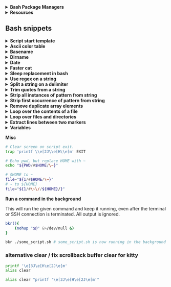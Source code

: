 <details>
<summary><b>Bash Package Managers</b></summary>

* [Basher](https://www.basher.it/package)
* [bpkg](https://bpkg.sh)

</details>
<details>
<summary><b>Resources</b></summary>
  
* [Pure-bash-bible](https://github.com/dylanaraps/pure-bash-bible)

* [Pure-sh-bible](https://github.com/dylanaraps/pure-sh-bible)

* [Bash Guide](https://guide.bash.academy) &nbsp; [Bash Guide old](https://mywiki.wooledge.org/BashGuide)

* [Google's shellguide](https://google.github.io/styleguide/shellguide.html)

* [Bash optimizations](https://www.reddit.com/r/bash/comments/1ky4r7l/stop_writing_slow_bash_scripts_performance/)

* [Ascii flag color codes](https://www.flagcolorcodes.com)

</details>

## Bash snippets
<details>
<summary><b>Script start template</b></summary>

```bash
#!/usr/bin/env bash
# or '#!/usr/bin/bash'

set -euo pipefail; shopt -s nullglob globstar
IFS=$'\n\t'
export LC_ALL=C LANG=C LANGUAGE=C
HOME="/home/${SUDO_USER:-$USER}"

#──────────── Color & Effects ────────────
BLK=$'\e[30m' WHT=$'\e[37m' BWHT=$'\e[97m'
RED=$'\e[31m' GRN=$'\e[32m' YLW=$'\e[33m'
BLU=$'\e[34m' CYN=$'\e[36m' LBLU=$'\e[38;5;117m'
MGN=$'\e[35m' PNK=$'\e[38;5;218m'
DEF=$'\e[0m' BLD=$'\e[1m'
#─────────────────────────────────────────
cd -P -- "$(cd -P -- "${BASH_SOURCE[0]%/*}" && echo "$PWD")" || exit 1
username="$(id -un)" # better than 'whoami'
#──────────── Helpers ────────────────────
# Check for command
has(){ [[ -x $(command -v -- "$1" 2>/dev/null) ]]; }
# Get basename of command if on path
hasname(){ local x; x=$(type -Pf -- "$1") && printf '%s\n' "${x##*/}"; }
# Export array of newline/space seperated quotes variables
export_array(){ local -n a=$1; for v in "${a[@]}"; do eval "export $v"; done; unset v; }
# Printf-echo
p(){ printf '%s\n' "$*" 2>/dev/null; }
# Printf-echo for color with auto reset
pe(){ printf '%b\n' "$*"$'\e[0m' 2>/dev/null; }
# Bash sleep replacement
sleepy(){ read -rt "${1:-1}" -- <> <(:) &>/dev/null || :; }
#──────────── Safe optimal privilege tool ────────────────────
suexec="$(command -v sudo-rs 2>/dev/null || command -v sudo 2>/dev/null || command -v doas 2>/dev/null)"
[[ -z ${suexec:-} ]] && { p "❌ No valid privilege escalation tool found (sudo-rs, sudo, doas)." >&2; exit 1; }
[[ $EUID -ne 0 && $suexec =~ ^(sudo-rs|sudo)$ ]] && "$suexec" -v 2>/dev/null || :
export HOME="/home/${SUDO_USER:-$USER}"; sync
#─────────────────────────────────────────────────────────────
```
</details>
<details>
<summary><b>Ascii color table</b></summary>

```bash
#──────────── Effects ────────────
DEF=$'\e[0m'   BLD=$'\e[1m'   DIM=$'\e[2m'
UND=$'\e[4m'   INV=$'\e[7m'   HID=$'\e[8m'
#──────────── Standard Colors ────────────
BLK=$'\e[30m'  RED=$'\e[31m'  GRN=$'\e[32m'
YLW=$'\e[33m'  BLU=$'\e[34m'  MGN=$'\e[35m'
CYN=$'\e[36m'  WHT=$'\e[37m'  PNK=$'\e[38;5;205m'
#──────────── Bright Colors ──────────────
BBLK=$'\e[90m' BRED=$'\e[91m' BGRN=$'\e[92m'
BYLW=$'\e[93m' BBLU=$'\e[94m' BMGN=$'\e[95m'
BCYN=$'\e[96m' BWHT=$'\e[97m'
#──────────── Backgrounds ────────────────
BG_BLK=$'\e[40m'  BG_RED=$'\e[41m'  BG_GRN=$'\e[42m'
BG_YLW=$'\e[43m'  BG_BLU=$'\e[44m'  BG_MGN=$'\e[45m'
BG_CYN=$'\e[46m'  BG_WHT=$'\e[47m'
#──────────── Bright Backgrounds ─────────
BG_BBLK=$'\e[100m' BG_BRED=$'\e[101m' BG_BGRN=$'\e[102m'
BG_BYLW=$'\e[103m' BG_BBLU=$'\e[104m'
BG_BMGN=$'\e[105m' BG_BCYN=$'\e[106m' BG_BWHT=$'\e[107m'
#──────────── 256 Color (Functions) ──────
FG256(){ printf $'\e[38;5;%sm' "$1"; }
BG256(){ printf $'\e[48;5;%sm' "$1"; }
#──────────── Truecolor (24-bit RGB) ─────
FGRGB(){ printf $'\e[38;2;%s;%s;%sm' "$1" "$2" "$3"; }
BGRGB(){ printf $'\e[48;2;%s;%s;%sm' "$1" "$2" "$3"; }
#─────────────────────────────────────────
```
</details>
<details>
<summary><b>Basename</b></summary>

Usage: basename "path" ["suffix"]
```bash
bname(){ local t=${1%${1##*[!/}]}; t=${t##*/}; [[ $2 && $t == *"$2" ]] && t=${t%$2}; printf '%s\n' "${t:-/}"; }
```
</details>
<details>
<summary><b>Dirname</b></summary>

Usage: dirname "path"
```bash
dname(){ local p=${1:-.}; [[ $p != *[!/]* ]] && { printf '/\n'; return; }; p=${p%${p##*[!/]}}; [[ $p != */* ]] && { printf '.\n'; return; }; p=${p%/*}; p=${p%${p##*[!/]}}; printf '%s\n' "${p:-/}"; }
```
</details>
<details>
<summary><b>Date</b></summary>

Usage: date "format"

Prints either current date 'day/month-hour-minute' or whatever you give it via 'date <arg>'

See: 'man strftime' for format.
```bash
date(){ local x="${1:-%d/%m/%y-%R}"; printf "%($x)T\n" '-1'; }
```
</details>
<details>
<summary><b>Faster cat</b></summary>

Hyperfine Summary:
```bash
$ hyperfine -w 5 -S bash -i "cat /etc/hostname" 'printf '%s\n' "$(</etc/hostname)"'

Benchmark 1: cat /etc/hostname
  Time (mean ± σ):       1.1 ms ±   0.0 ms    [User: 0.8 ms, System: 0.5 ms]
  Range (min … max):     1.1 ms …   1.2 ms    1057 runs
Benchmark 2: printf '%s\n' CachyOS
  Time (mean ± σ):      17.5 µs ±  20.2 µs    [User: 239.0 µs, System: 232.0 µs]
  Range (min … max):     0.0 µs … 233.7 µs    1729 runs
Summary
  printf '%s\n' CachyOS ran
   64.36 ± 74.11 times faster than cat /etc/hostname
```

```bash
fcat(){ printf '%s\n' "$(<${1})"; }
```
</details>
<details>
<summary><b>Sleep replacement in bash</b></summary>

```bash
#sleepy(){ read -rt "$1" <> <(:) &>/dev/null || :; }
```
</details>
<details>
<summary><b>Use regex on a string</b></summary>

```bash
regex(){ [[ $1 =~ $2 ]] && printf '%s\n' "${BASH_REMATCH[1]}" }
```

The result of `bash`'s regex matching can be used to replace `sed` for a
large number of use-cases.

**CAVEAT**: This is one of the few platform dependent `bash` features.
`bash` will use whatever regex engine is installed on the user's system.
Stick to POSIX regex features if aiming for compatibility.

**CAVEAT**: This example only prints the first matching group. When using
multiple capture groups some modification is needed.

**Example Function:**

```bash
regex(){
    # Usage: regex "string" "regex"
    [[ $1 =~ $2 ]] && printf '%s\n' "${BASH_REMATCH[1]}"
}
```
</details>
<details>
<summary><b>Split a string on a delimiter</b></summary>

This is an alternative to `cut`, `awk` and other tools. **CAVEAT:** Requires `bash` 4+

```bash
split(){ IFS=$'\n' read -d "" -ra arr <<< "${1//$2/$'\n'}"; printf '%s\n' "${arr[@]}" }
```

**Example Function:**

```bash
split(){
   # Usage: split "string" "delimiter"
   IFS=$'\n' read -d "" -ra arr <<< "${1//$2/$'\n'}"
   printf '%s\n' "${arr[@]}"
}
```

**Example Usage:**

```shell
$ split "apples,oranges,pears,grapes" ","
apples
oranges
pears
grapes

$ split "1, 2, 3, 4, 5" ", "
1
2
3
4
5

# Multi char delimiters work too!
$ split "hello---world---my---name---is---john" "---"
hello
world
my
name
is
john
```
</details>
<details>
<summary><b>Trim quotes from a string</b></summary>

**Example Function:**

```bash
trim_quotes(){
    # Usage: trim_quotes "string"
    : "${1//\'}"
    printf '%s\n' "${_//\"}"
}
```

**Example Usage:**

```shell
$ var="'Hello', \"World\""
$ trim_quotes "$var"
Hello, World
```
</details>
<details>
<summary><b>Strip all instances of pattern from string</b></summary>

**Example Function:**

```sh
strip_all(){
    # Usage: strip_all "string" "pattern"
    printf '%s\n' "${1//$2}"
}
```

**Example Usage:**

```shell
$ strip_all "The Quick Brown Fox" "[aeiou]"
Th Qck Brwn Fx

$ strip_all "The Quick Brown Fox" "[[:space:]]"
TheQuickBrownFox

$ strip_all "The Quick Brown Fox" "Quick "
The Brown Fox
```
</details>
<details>
<summary><b>Strip first occurrence of pattern from string</b></summary>

**Example Function:**

```bash
strip(){
    # Usage: strip "string" "pattern"
    printf '%s\n' "${1/$2}"
}
```

**Example Usage:**

```shell
$ strip "The Quick Brown Fox" "[aeiou]"
Th Quick Brown Fox

$ strip "The Quick Brown Fox" "[[:space:]]"
TheQuick Brown Fox
```
</details>
<details>
<summary><b>Remove duplicate array elements</b></summary>&nbsp;

[Source](https://github.com/dylanaraps/pure-bash-bible?tab=readme-ov-file#remove-duplicate-array-elements)

Create a temporary associative array. When setting associative array
values and a duplicate assignment occurs, bash overwrites the key. This
allows us to effectively remove array duplicates.

**CAVEAT:** Requires `bash` 4+

**CAVEAT:** List order may not stay the same.

**Example Function:**

```bash
remove_array_dups(){
    # Usage: remove_array_dups "array"
    declare -A tmp_array

    for i in "$@"; do
        [[ $i ]] && IFS=" " tmp_array["${i:- }"]=1
    done

    printf '%s\n' "${!tmp_array[@]}"
}
```

**Example Usage:**

```shell
$ remove_array_dups 1 1 2 2 3 3 3 3 3 4 4 4 4 4 5 5 5 5 5 5
1
2
3
4
5

$ arr=(red red green blue blue)
$ remove_array_dups "${arr[@]}"
red
green
blue
```
</details>
<details>
<summary><b>Loop over the contents of a file</b></summary>

```shell
while read -r line; do
    printf '%s\n' "$line"
done < "file"
```
</details>
<details>
<summary><b>Loop over files and directories</b></summary>

Don’t use `ls`.

```shell
# Greedy example.
for file in *; do
    printf '%s\n' "$file"
done

# PNG files in dir.
for file in ~/Pictures/*.png; do
    printf '%s\n' "$file"
done

# Iterate over directories.
for dir in ~/Downloads/*/; do
    printf '%s\n' "$dir"
done

# Brace Expansion.
for file in /path/to/parentdir/{file1,file2,subdir/file3}; do
    printf '%s\n' "$file"
done

# Iterate recursively.
shopt -s globstar
for file in ~/Pictures/**/*; do
    printf '%s\n' "$file"
done
shopt -u globstar
```
</details>
<details>
<summary><b>Extract lines between two markers</b></summary>

**Example Function:**

```bash
extract(){
    # Usage: extract file "opening marker" "closing marker"
    while IFS=$'\n' read -r line; do
        [[ $extract && $line != "$3" ]] &&
            printf '%s\n' "$line"

        [[ $line == "$2" ]] && extract=1
        [[ $line == "$3" ]] && extract=
    done < "$1"
}
```

**Example Usage:**

```shell
# Extract code blocks from MarkDown file.
$ extract ~/projects/pure-bash/README.md '```sh' '```'
# Output here...
```
</details>
<details>
<summary><b>Variables</b></summary>

### Indirection

| Parameter | What does it do? |
| --------- | ---------------- |
| `${!VAR}` | Access a variable based on the value of `VAR`.
| `${!VAR*}` | Expand to `IFS` separated list of variable names starting with `VAR`. |
| `${!VAR@}` | Expand to `IFS` separated list of variable names starting with `VAR`. If double-quoted, each variable name expands to a separate word. |

### Replacement

| Parameter | What does it do? |
| --------- | ---------------- |
| `${VAR#PATTERN}` | Remove shortest match of pattern from start of string. |
| `${VAR##PATTERN}` | Remove longest match of pattern from start of string. |
| `${VAR%PATTERN}` | Remove shortest match of pattern from end of string. |
| `${VAR%%PATTERN}` | Remove longest match of pattern from end of string. |
| `${VAR/PATTERN/REPLACE}` | Replace first match with string.
| `${VAR//PATTERN/REPLACE}` | Replace all matches with string.
| `${VAR/PATTERN}` | Remove first match.
| `${VAR//PATTERN}` | Remove all matches.

### Length

| Parameter | What does it do? |
| --------- | ---------------- |
| `${#VAR}` | Length of var in characters.
| `${#ARR[@]}` | Length of array in elements.

### Expansion

| Parameter | What does it do? |
| --------- | ---------------- |
| `${VAR:OFFSET}` | Remove first `N` chars from variable.
| `${VAR:OFFSET:LENGTH}` | Get substring from `N` character to `N` character. <br> (`${VAR:10:10}`: Get sub-string from char `10` to char `20`)
| `${VAR:: OFFSET}` | Get first `N` chars from variable.
| `${VAR:: -OFFSET}` | Remove last `N` chars from variable.
| `${VAR: -OFFSET}` | Get last `N` chars from variable.
| `${VAR:OFFSET:-OFFSET}` | Cut first `N` chars and last `N` chars. | `bash 4.2+` |

### Case Modification

| Parameter | What does it do? | CAVEAT |
| --------- | ---------------- | ------ |
| `${VAR^}` | Uppercase first character. | `bash 4+` |
| `${VAR^^}` | Uppercase all characters. | `bash 4+` |
| `${VAR,}` | Lowercase first character. | `bash 4+` |
| `${VAR,,}` | Lowercase all characters. | `bash 4+` |
| `${VAR~}` | Reverse case of first character. | `bash 4+` |
| `${VAR~~}` | Reverse case of all characters. | `bash 4+` |

### Default Value

| Parameter | What does it do? |
| --------- | ---------------- |
| `${VAR:-STRING}` | If `VAR` is empty or unset, use `STRING` as its value.
| `${VAR-STRING}` | If `VAR` is unset, use `STRING` as its value.
| `${VAR:=STRING}` | If `VAR` is empty or unset, set the value of `VAR` to `STRING`.
| `${VAR=STRING}` | If `VAR` is unset, set the value of `VAR` to `STRING`.
| `${VAR:+STRING}` | If `VAR` is not empty, use `STRING` as its value.
| `${VAR+STRING}` | If `VAR` is set, use `STRING` as its value.
| `${VAR:?STRING}` | Display an error if empty or unset.
| `${VAR?STRING}` | Display an error if unset.

### BRACE EXPANSION

**Ranges**

```shell
# Syntax: {<START>..<END>}

# Print numbers 1-100.
echo {1..100}

# Print range of floats.
echo 1.{1..9}

# Print chars a-z.
echo {a..z}
echo {A..Z}

# Nesting.
echo {A..Z}{0..9}

# Print zero-padded numbers.
# CAVEAT: bash 4+
echo {01..100}

# Change increment amount.
# Syntax: {<START>..<END>..<INCREMENT>}
# CAVEAT: bash 4+
echo {1..10..2} # Increment by 2.
```

**String Lists**

```shell
echo {apples,oranges,pears,grapes}

# Example Usage:
# Remove dirs Movies, Music and ISOS from ~/Downloads/.
rm -rf ~/Downloads/{Movies,Music,ISOS}
```
</details>

**Misc**

```bash
# Clear screen on script exit.
trap 'printf \\e[2J\\e[H\\e[m' EXIT

# Echo pwd, but replace HOME with ~
echo "${PWD/#$HOME/\~}"

# $HOME to ~
file="${1/#$HOME/\~}"
# ~ to ${HOME}
file="${1/#\~\//${HOME}/}"
```

**Run a command in the background**

This will run the given command and keep it running, even after the terminal or SSH connection is terminated. All output is ignored.

```bash
bkr(){
    (nohup "$@" &>/dev/null &)
}

bkr ./some_script.sh # some_script.sh is now running in the background
```

### alternative clear / fix scrollback buffer clear for kitty

```bash
printf '\e[3J\e[H\e[2J\e[m'
alias clear 

alias clear "printf '\e[3J\e[H\e[2J\e[m'"
```
